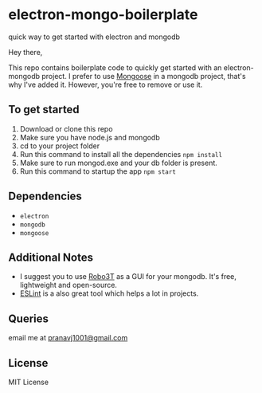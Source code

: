 # electron-mongo-boilerplate
quick way to get started with electron and mongodb

Hey there,

This repo contains boilerplate code to quickly get started with an electron-mongodb project. I prefer to use [Mongoose](http://mongoosejs.com/) in a mongodb project, that's why I've added it. However, you're free to remove or use it.

## To get started

1. Download or clone this repo
2. Make sure you have node.js and mongodb
3. cd to your project folder
4. Run this command to install all the dependencies ```npm install```
5. Make sure to run mongod.exe and your db folder is present. 
6. Run this command to startup the app ```npm start```

## Dependencies

* ```electron```
* ```mongodb```
* ```mongoose```

## Additional Notes

 * I suggest you to use [Robo3T](https://robomongo.org/) as a GUI for your mongodb. It's free, lightweight and open-source.
 * [ESLint](https://eslint.org/) is a also great tool which helps a lot in projects.
 
## Queries

email me at pranavj1001@gmail.com

## License

MIT License
